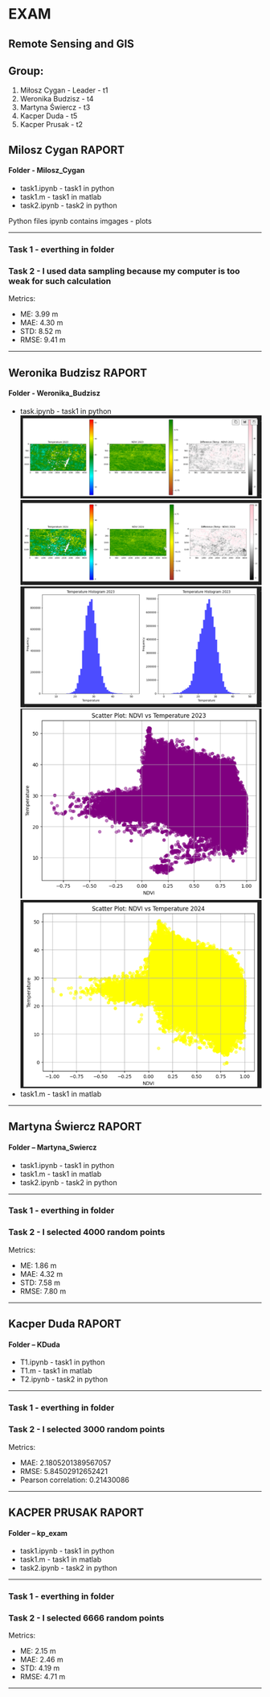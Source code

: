 # EXAM
## Remote Sensing and GIS
## Group:
1. Miłosz Cygan - Leader - t1 
2. Weronika Budzisz - t4
3. Martyna Świercz - t3
4. Kacper Duda - t5
5. Kacper Prusak - t2



## Milosz Cygan RAPORT

#### Folder - Milosz_Cygan

* task1.ipynb - task1 in python
* task1.m - task1 in matlab
* task2.ipynb - task2 in python 

Python files ipynb contains imgages - plots

***

### Task 1 - everthing in folder 
### Task 2 - I used data sampling because my computer is too weak for such calculation

Metrics:
* ME: 3.99 m
* MAE: 4.30 m
* STD: 8.52 m
* RMSE: 9.41 m
***

## Weronika Budzisz RAPORT

#### Folder - Weronika_Budzisz

* task.ipynb - task1 in python
  ![alt text](image.png)
  ![alt text](image-1.png)
  ![alt text](image-2.png)
  ![alt text](image-3.png)
  ![alt text](image-4.png)
* task1.m - task1 in matlab



***

## Martyna Świercz RAPORT

#### Folder – Martyna_Swiercz

* task1.ipynb - task1 in python
* task1.m - task1 in matlab
* task2.ipynb - task2 in python 

***

### Task 1 - everthing in folder 
### Task 2 - I selected 4000 random points

Metrics:
* ME: 1.86 m
* MAE: 4.32 m
* STD: 7.58 m
* RMSE: 7.80 m

***

## Kacper Duda RAPORT

#### Folder – KDuda

* T1.ipynb - task1 in python
* T1.m - task1 in matlab
* T2.ipynb - task2 in python 

***

### Task 1 - everthing in folder 
### Task 2 - I selected 3000 random points

Metrics:
* MAE: 2.1805201389567057
* RMSE: 5.84502912652421
* Pearson correlation: 0.21430086

***

## KACPER PRUSAK RAPORT

#### Folder – kp_exam

* task1.ipynb - task1 in python
* task1.m - task1 in matlab
* task2.ipynb - task2 in python 

***

### Task 1 - everthing in folder 
### Task 2 - I selected 6666 random points

Metrics:
* ME: 2.15 m
* MAE: 2.46 m
* STD: 4.19 m
* RMSE: 4.71 m

***

